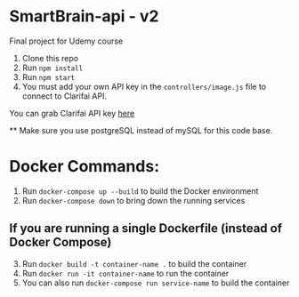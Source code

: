 # SmartBrain-api - v2

Final project for Udemy course

1. Clone this repo
2. Run `npm install`
3. Run `npm start`
4. You must add your own API key in the `controllers/image.js` file to connect to Clarifai API.

You can grab Clarifai API key [here](https://www.clarifai.com/)

\*\* Make sure you use postgreSQL instead of mySQL for this code base.

# Docker Commands:

1. Run `docker-compose up --build` to build the Docker environment
2. Run `docker-compose down` to bring down the running services

## If you are running a single Dockerfile (instead of Docker Compose)

3. Run `docker build -t container-name .` to build the container
4. Run `docker run -it container-name` to run the container
5. You can also run `docker-compose run service-name` to build the container
